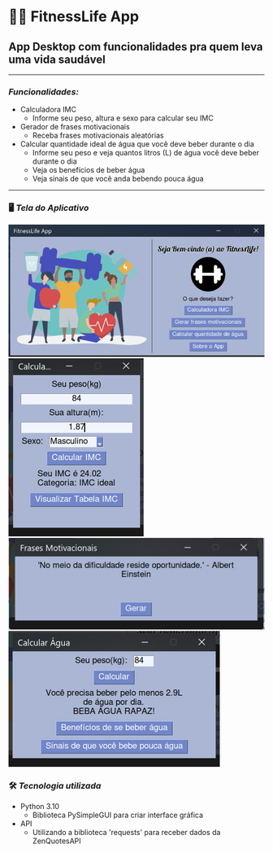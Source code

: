# 🏋️‍♂️ FitnessLife App
## __App Desktop com funcionalidades pra quem leva uma vida saudável__
***
### __*Funcionalidades:*__
- Calculadora IMC
    - Informe seu peso, altura e sexo para  calcular seu IMC
- Gerador de frases motivacionais
    - Receba frases motivacionais aleatórias
- Calcular quantidade ideal de água que você deve beber durante o dia
    - Informe seu peso e veja quantos litros (L) de água você deve beber durante o dia
    - Veja os benefícios de beber água
    - Veja sinais de que você anda bebendo pouca água
***
### 🖥️ __*Tela do Aplicativo*__
![preview](imagens/preview.png)
![preview](imagens/preview2.png)
![preview](imagens/preview3.png)
![preview](imagens/preview4.png)

### 🛠️ *Tecnologia utilizada*
- Python 3.10
    - Biblioteca PySimpleGUI para criar interface gráfica
- API
    - Utilizando a biblioteca 'requests' para receber dados da ZenQuotesAPI